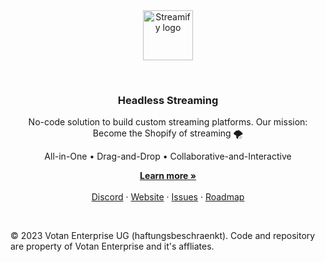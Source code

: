 <br />
<br />
<p align="center">
  <img alt="Streamify logo" src="https://assets.streamify.dev/logo/streamify-logo-purpur.svg" width="auto" height="80">
</p>
<br />
<h3 align="center">
  Headless Streaming
</h3>
<p align="center">
  No-code solution to build custom streaming platforms. Our mission: Become the Shopify of streaming 🌪️
</p>
<p align="center">
  All-in-One • Drag-and-Drop • Collaborative-and-Interactive
</p>
<p align="center">
    <a href="https://streamify.com/" target="_blank"><strong>Learn more »</strong></a>
    <br />
    <br />
    <a href="https://discord.gg/Qct64q7z">Discord</a>
    ·
    <a href="https://streamify.com">Website</a>
    ·
    <a href="[https://github.com/streamify-com/streamify-core/issues](https://github.com/streamify-com/streamify.com/issues)">Issues</a>
    ·
    <a href="https://github.com/orgs/streamify-com/projects/3/views/1">Roadmap</a>
  </p>
<br />

© 2023 Votan Enterprise UG (haftungsbeschraenkt). Code and repository are property of Votan Enterprise and it's affliates.
